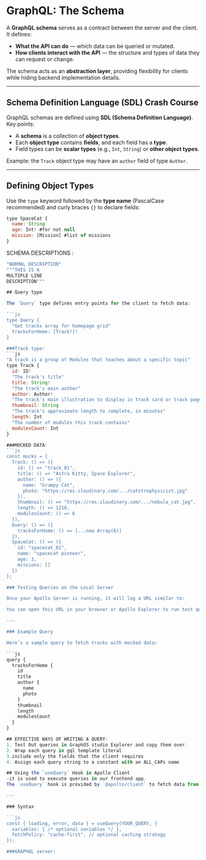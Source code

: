 # GraphQL: The Schema

A **GraphQL schema** serves as a contract between the server and the client. It defines:

- **What the API can do** — which data can be queried or mutated.  
- **How clients interact with the API** — the structure and types of data they can request or change.  

The schema acts as an **abstraction layer**, providing flexibility for clients while hiding backend implementation details.

---

## Schema Definition Language (SDL) Crash Course

GraphQL schemas are defined using **SDL (Schema Definition Language)**. Key points:

- A **schema** is a collection of **object types**.  
- Each **object type** contains **fields**, and each field has a **type**.  
- Field types can be **scalar types** (e.g., `Int`, `String`) or **other object types**.  

Example: the `Track` object type may have an `author` field of type `Author`.

---

## Defining Object Types

Use the `type` keyword followed by the **type name** (PascalCase recommended) and curly braces `{}` to declare fields:

```js
type SpaceCat {
  name: String 
  age: Int! #for not null
  mission: [Mission] #list of missions
}
```
SCHEMA DESCRIPTIONS :
```js
"NORMAL DESCRIPTION"
"""THIS IS A
MULTIPLE LINE
DESCRIPTION"""

## Query type

The `Query` type defines entry points for the client to fetch data:

```js
type Query {
  "Get tracks array for homepage grid"
  tracksForHome: [Track!]!
}

###Track type:
```js
"A track is a group of Modules that teaches about a specific topic"
type Track {
  id: ID!
  "The track's title"
  title: String!
  "The track's main author"
  author: Author!
  "The track's main illustration to display in track card or track page detail"
  thumbnail: String
  "The track's approximate length to complete, in minutes"
  length: Int
  "The number of modules this track contains"
  modulesCount: Int
}

###MOCKED DATA:
```js 
const mocks = {
  Track: () => ({
    id: () => "track_01",
    title: () => "Astro Kitty, Space Explorer",
    author: () => ({
      name: "Grumpy Cat",
      photo: "https://res.cloudinary.com/.../catstrophysicist.jpg"
    }),
    thumbnail: () => "https://res.cloudinary.com/.../nebula_cat.jpg",
    length: () => 1210,
    modulesCount: () => 6
  }),
  Query: () => ({
    tracksForHome: () => [...new Array(6)]
  }),
  SpaceCat: () => ({
    id: "spacecat_01",
    name: "spacecat pioneer",
    age: 3,
    missions: []
  })
};

### Testing Queries on the Local Server

Once your Apollo Server is running, it will log a URL similar to:

You can open this URL in your browser or Apollo Explorer to run test queries.

---

### Example Query

Here’s a sample query to fetch tracks with mocked data:

```js
query {
  tracksForHome {
    id
    title
    author {
      name
      photo
    }
    thumbnail
    length
    modulesCount
  }
}

## EFFECTIVE WAYS OF WRITING A QUERY: 
1. Test Out queries in GraphOS studio Explorer and copy them over.
2. Wrap each query in gql template literal
3.include only the fields that the client requires
4. Assign each query string to a constant with an ALL_CAPs name

## Using the `useQuery` Hook in Apollo Client
-it is used to execute queries in our frontend app. 
The `useQuery` hook is provided by `@apollo/client` to fetch data from a GraphQL server directly in React functional components.

---

### Syntax

```js
const { loading, error, data } = useQuery(YOUR_QUERY, {
  variables: { /* optional variables */ },
  fetchPolicy: "cache-first", // optional caching strategy
});

###GRAPHQL server:
